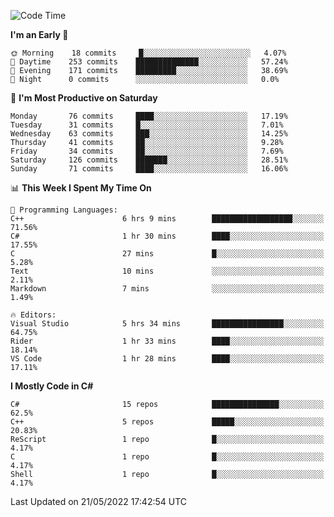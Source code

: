 <!--START_SECTION:waka-->
![Code Time](http://img.shields.io/badge/Code%20Time-791%20hrs-blue)

**I'm an Early 🐤** 

```text
🌞 Morning    18 commits     █░░░░░░░░░░░░░░░░░░░░░░░░   4.07% 
🌆 Daytime    253 commits    ██████████████░░░░░░░░░░░   57.24% 
🌃 Evening    171 commits    █████████░░░░░░░░░░░░░░░░   38.69% 
🌙 Night      0 commits      ░░░░░░░░░░░░░░░░░░░░░░░░░   0.0%

```
📅 **I'm Most Productive on Saturday** 

```text
Monday       76 commits     ████░░░░░░░░░░░░░░░░░░░░░   17.19% 
Tuesday      31 commits     █░░░░░░░░░░░░░░░░░░░░░░░░   7.01% 
Wednesday    63 commits     ███░░░░░░░░░░░░░░░░░░░░░░   14.25% 
Thursday     41 commits     ██░░░░░░░░░░░░░░░░░░░░░░░   9.28% 
Friday       34 commits     ██░░░░░░░░░░░░░░░░░░░░░░░   7.69% 
Saturday     126 commits    ███████░░░░░░░░░░░░░░░░░░   28.51% 
Sunday       71 commits     ████░░░░░░░░░░░░░░░░░░░░░   16.06%

```


📊 **This Week I Spent My Time On** 

```text
💬 Programming Languages: 
C++                      6 hrs 9 mins        ██████████████████░░░░░░░   71.56% 
C#                       1 hr 30 mins        ████░░░░░░░░░░░░░░░░░░░░░   17.55% 
C                        27 mins             █░░░░░░░░░░░░░░░░░░░░░░░░   5.28% 
Text                     10 mins             ░░░░░░░░░░░░░░░░░░░░░░░░░   2.11% 
Markdown                 7 mins              ░░░░░░░░░░░░░░░░░░░░░░░░░   1.49%

🔥 Editors: 
Visual Studio            5 hrs 34 mins       ████████████████░░░░░░░░░   64.75% 
Rider                    1 hr 33 mins        ████░░░░░░░░░░░░░░░░░░░░░   18.14% 
VS Code                  1 hr 28 mins        ████░░░░░░░░░░░░░░░░░░░░░   17.11%

```

**I Mostly Code in C#** 

```text
C#                       15 repos            ███████████████░░░░░░░░░░   62.5% 
C++                      5 repos             █████░░░░░░░░░░░░░░░░░░░░   20.83% 
ReScript                 1 repo              █░░░░░░░░░░░░░░░░░░░░░░░░   4.17% 
C                        1 repo              █░░░░░░░░░░░░░░░░░░░░░░░░   4.17% 
Shell                    1 repo              █░░░░░░░░░░░░░░░░░░░░░░░░   4.17%

```



 Last Updated on 21/05/2022 17:42:54 UTC
<!--END_SECTION:waka-->

